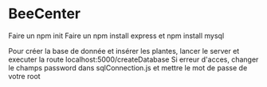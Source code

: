 # BeeCenter

Faire un npm init
Faire un npm install express et npm install mysql

Pour créer la base de donnée et insérer les plantes, lancer le server et executer la route localhost:5000/createDatabase
Si erreur d'acces, changer le champs password dans sqlConnection.js et mettre le mot de passe de votre root

